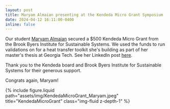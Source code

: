 ```yaml
---
layout: post
title: Maryam Almaian presenting at the Kendeda Micro Grant Symposium
date: 2024-04-12 16:11:00-0400
inline: false
---
```


Our student [Maryam Almaian](https://www.linkedin.com/in/maryam-almaian-83974116b/) secured a $500 Kendeda Micro Grant from the Brook Byers Institute for Sustainable Systems. We used the funds to run validations on for a heat transfer toolkit she's building as part of her master's thesis at Georgia Tech. See her LinkedIn post [here](https://www.linkedin.com/posts/activity-7184935167436681216-sWPK).

Thank you to the Kendeda board and Brook Byers Institute for Sustainable Systems for their generous support.

Congrats again, Maryam!

<div class="row justify-content-sm-center">
    <div class="col-sm-10 mt-3 mt-md-0">
        {% include figure.liquid path="assets/img/KendedaMicroGrant_Maryam.jpeg" title="KendedaMicroGrant" class="img-fluid z-depth-1" %}
    </div>
</div>
